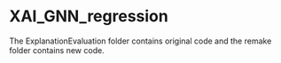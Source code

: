 # XAI_GNN_regression

The ExplanationEvaluation folder contains original code and the remake folder contains new code.
